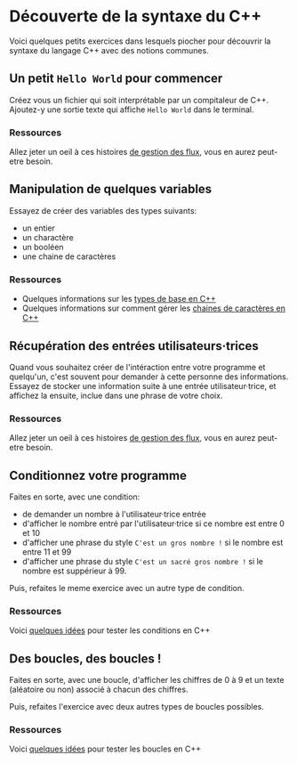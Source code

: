 # Découverte de la syntaxe du C++

Voici quelques petits exercices dans lesquels piocher pour découvrir la syntaxe
du langage C++ avec des notions communes.

## Un petit `Hello World` pour commencer

Créez vous un fichier qui soit interprétable par un compitaleur de C++.
Ajoutez-y une sortie texte qui affiche `Hello World` dans le terminal.

### Ressources
Allez jeter un oeil à ces histoires [de gestion des flux](https://fr.wikibooks.org/wiki/Programmation_C%2B%2B/Les_entr%C3%A9es-sorties), vous en aurez peut-etre besoin.

## Manipulation de quelques variables
Essayez de créer des variables des types suivants:
- un entier
- un charactère
- un booléen
- une chaine de caractères

### Ressources
- Quelques informations sur les [types de base en C++](https://fr.wikibooks.org/wiki/Programmation_C%2B%2B/Les_types_de_base_et_les_d%C3%A9clarations)
- Quelques informations sur comment gérer les [chaines de caractères en C++](https://fr.wikibooks.org/wiki/Programmation_C%2B%2B/La_librairie_standard#Les_cha%C3%AEnes_de_caract%C3%A8res)

## Récupération des entrées utilisateurs·trices
Quand vous souhaitez créer de l'intéraction entre votre programme et quelqu'un,
c'est souvent pour demander à cette personne des informations. Essayez de stocker
une information suite à une entrée utilisateur·trice, et affichez la ensuite, inclue dans une phrase de votre choix.

### Ressources
Allez jeter un oeil à ces histoires [de gestion des flux](https://fr.wikibooks.org/wiki/Programmation_C%2B%2B/Les_entr%C3%A9es-sorties), vous en aurez peut-etre besoin.

## Conditionnez votre programme
Faites en sorte, avec une condition:
- de demander un nombre à l'utilisateur·trice entrée
- d'afficher le nombre entré par l'utilisateur·trice si ce nombre est entre 0 et 10
- d'afficher une phrase du style `C'est un gros nombre !` si le nombre est entre 11 et 99
- d'afficher une phrase du style `C'est un sacré gros nombre !` si le nombre est suppérieur à 99.

Puis, refaites le meme exercice avec un autre type de condition.

### Ressources
Voici [quelques idées](https://web.maths.unsw.edu.au/~lafaye/CCM/cpp/cppcond.htm) pour tester les conditions en C++

## Des boucles, des boucles !
Faites en sorte, avec une boucle, d'afficher les chiffres de 0 à 9 et un texte (aléatoire ou non) associé à chacun des chiffres.

Puis, refaites l'exercice avec deux autres types de boucles possibles.

### Ressources
Voici [quelques idées](https://web.maths.unsw.edu.au/~lafaye/CCM/cpp/cppcond.htm) pour tester les boucles en C++
